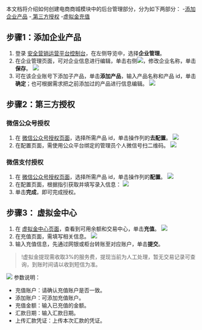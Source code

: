 本文档将介绍如何创建电商商城模块中的后台管理部分，分为如下两部分：
<dx-steps>
-[添加企业产品](#stpe1)
-[ 第三方授权](#stpe2)
-[虚拟金充值](#stpe3)
</dx-steps>

## 步骤1：添加企业产品[](id:stpe1)
1. 登录 [安全营销运营平台控制台](https://console.cloud.tencent.com/smop/auth/prodMngt)，在左侧导览中，选择**企业管理**。
2. 在企业管理页面，可对企业信息进行编辑，单击右侧![](https://qcloudimg.tencent-cloud.cn/raw/43f7a7d0c2fe8531d101a8210aecb0f3.png)，修改企业名称，单击**保存**。
![](https://qcloudimg.tencent-cloud.cn/raw/7e1d4bf054311263fedf868bc3b8bee6.png)
3. 可在该企业账号下添加子产品，单击**添加产品**，输入产品名称和产品 id，单击**确定**；也可根据需求把之前添加过的产品进行信息编辑。
![](https://qcloudimg.tencent-cloud.cn/raw/75a818b435716866eaf4b8e6db45bea1.png)


## 步骤2：第三方授权[](id:stpe2)
### 微信公众号授权
1. 在 [微信公众号授权页面](https://console.cloud.tencent.com/smop/third_auth/wxopen_auth)，选择所需产品 id，单击操作列的**去配置**。
![](https://qcloudimg.tencent-cloud.cn/raw/511c9d8e1707a3a0256e1b42c54138f6.png)
2. 在配置页面，需使用公众平台绑定的管理员个人微信号扫二维码。
![](https://qcloudimg.tencent-cloud.cn/raw/b9e30d94d867cdd3cd031bff7ee36b6d.png)

### 微信支付授权
1. 在 [微信公众号授权页面](https://console.cloud.tencent.com/smop/third_auth/wxopen_auth)，选择所需产品 id，单击操作列的**配置**。
![](https://qcloudimg.tencent-cloud.cn/raw/e66fa3dcfb0ee42342e82114bcd57eff.png)
2. 在配置页面，根据指引获取并填写录入信息：
![](https://qcloudimg.tencent-cloud.cn/raw/1258388f6f921a13303f0d015689a4e8.png)
3. 单击**完成**，即可完成授权。

## 步骤3： 虚拟金中心[](id:stpe3)
1. 在 [虚拟金中心页面](https://console.cloud.tencent.com/smop/pay)，查看到可用余额和交易中心，单击**充值**。
![](https://qcloudimg.tencent-cloud.cn/raw/b191641408e9927bf39056c5c1c42258.png)
2. 在充值页面，需填写相关信息。
![](https://qcloudimg.tencent-cloud.cn/raw/52fabbb989ea68802d09f326ec6c4db5.png)
3. 输入充值信息，先通过网银或柜台转账至对应账户，单击**提交**。
>!虚拟金提现需收取3%的服务费，提现当前为人工处理，暂无交易记录可查询，到账时间请以收到短信为准。
>
![](https://qcloudimg.tencent-cloud.cn/raw/491d30d624b6cac0c3854a93515dcc53.png)
参数说明：
 -  充值账户：请确认充值账户是否一致。
 -  添加账户：可添加充值账户。
 -  充值金额：输入已充值的金额。
 -  汇款日期：输入汇款日期。
 -  上传汇款凭证：上传本次汇款的凭证。
 
